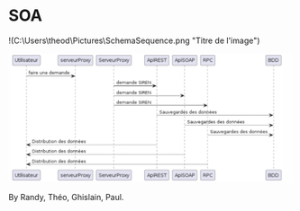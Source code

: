 # SOA

!(C:\Users\theod\Pictures\SchemaSequence.png "Titre de l'image")

![Texte alternatif](SchemaSequence.png "Schéma Séquance")

By Randy, Théo, Ghislain, Paul.
